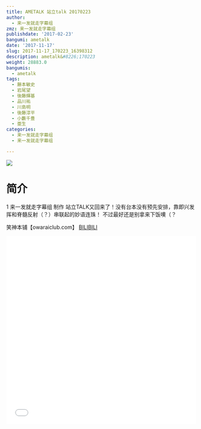 ```yaml
---
title: AMETALK 站立talk 20170223
author:
  - 来一发就走字幕组
zmz: 来一发就走字幕组
publishdate: '2017-02-23'
bangumi: ametalk
date: '2017-11-17'
slug: 2017-11-17_170223_16398312
description: ametalk&#8226;170223
weight: 28883.0
bangumis:
  - ametalk
tags:
  - 藤本敏史
  - 岩尾望
  - 後藤輝基
  - 品川祐
  - 川島明
  - 後藤淳平
  - 小藪千豊
  - 亜生
categories:
  - 来一发就走字幕组
  - 来一发就走字幕组

---
```

![](https://i.imgur.com/cw9DMci.png)
# 简介  
1
来一发就走字幕组 制作
站立TALK又回来了！没有台本没有预先安排，靠即兴发挥和脊髓反射（？）串联起的妙语连珠！
不过最好还是别拿来下饭噢（？

笑神本铺【owaraiclub.com】
  [BILIBILI](https://www.bilibili.com/video/av16398312/)

<div class="vcontainer">  <iframe class="video" src="//www.bilibili.com/blackboard/player.html?aid=16398312" width="100%" height="500" frameborder="0" allowfullscreen="allowfullscreen"></iframe></div>
